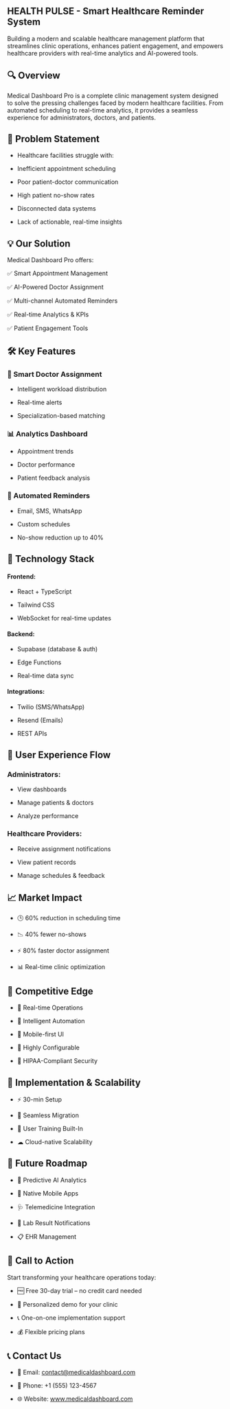 ## HEALTH PULSE - Smart Healthcare Reminder System  
Building a modern and scalable healthcare management platform that streamlines clinic operations, enhances patient engagement, and empowers healthcare providers with real-time analytics and AI-powered tools.  

## 🔍 Overview  
Medical Dashboard Pro is a complete clinic management system designed to solve the pressing challenges faced by modern healthcare facilities. From automated scheduling to real-time analytics, it provides a seamless experience for administrators, doctors, and patients.  

## 🚨 Problem Statement    
- Healthcare facilities struggle with:

- Inefficient appointment scheduling

- Poor patient-doctor communication

- High patient no-show rates

- Disconnected data systems

- Lack of actionable, real-time insights

## 💡 Our Solution   
Medical Dashboard Pro offers:

✅ Smart Appointment Management

✅ AI-Powered Doctor Assignment

✅ Multi-channel Automated Reminders

✅ Real-time Analytics & KPIs

✅ Patient Engagement Tools

## 🛠 Key Features  
### 🎯 Smart Doctor Assignment

- Intelligent workload distribution

- Real-time alerts

- Specialization-based matching

### 📊 Analytics Dashboard

- Appointment trends

- Doctor performance

- Patient feedback analysis

### 🔔 Automated Reminders
- Email, SMS, WhatsApp

- Custom schedules

- No-show reduction up to 40%

## 🧪 Technology Stack
#### Frontend:

- React + TypeScript

- Tailwind CSS

- WebSocket for real-time updates

#### Backend:

- Supabase (database & auth)

- Edge Functions

- Real-time data sync

#### Integrations:

- Twilio (SMS/WhatsApp)

- Resend (Emails)

- REST APIs

## 🧭 User Experience Flow
### Administrators:

- View dashboards

- Manage patients & doctors

- Analyze performance

### Healthcare Providers:

- Receive assignment notifications

- View patient records

- Manage schedules & feedback

## 📈 Market Impact
- 🕒 60% reduction in scheduling time

- 📉 40% fewer no-shows

- ⚡ 80% faster doctor assignment

- 📊 Real-time clinic optimization

## 🥇 Competitive Edge
  
- 🚀 Real-time Operations

- 🤖 Intelligent Automation

- 📱 Mobile-first UI

- 🔧 Highly Configurable

- 🔐 HIPAA-Compliant Security

## 🔧 Implementation & Scalability
- ⚡ 30-min Setup

- 🔄 Seamless Migration

- 👥 User Training Built-In

- ☁ Cloud-native Scalability

## 🚀 Future Roadmap
- 🤖 Predictive AI Analytics

- 📱 Native Mobile Apps

- 🩺 Telemedicine Integration

- 🔬 Lab Result Notifications

- 📋 EHR Management

## 📣 Call to Action

Start transforming your healthcare operations today:

- 🆓 Free 30-day trial – no credit card needed

- 🎯 Personalized demo for your clinic

- 📞 One-on-one implementation support

- 💰 Flexible pricing plans

## 📞 Contact Us
- 📧 Email: contact@medicaldashboard.com

- 📱 Phone: +1 (555) 123-4567

- 🌐 Website: www.medicaldashboard.com
